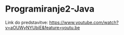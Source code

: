 # Programiranje2-Java

Link do predstavitve: https://www.youtube.com/watch?v=aOUWyNYUbiE&feature=youtu.be
